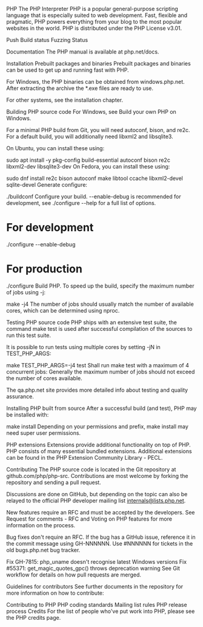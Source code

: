 PHP
The PHP Interpreter
PHP is a popular general-purpose scripting language that is especially suited to web development. Fast, flexible and pragmatic, PHP powers everything from your blog to the most popular websites in the world. PHP is distributed under the PHP License v3.01.

Push Build status Fuzzing Status

Documentation
The PHP manual is available at php.net/docs.

Installation
Prebuilt packages and binaries
Prebuilt packages and binaries can be used to get up and running fast with PHP.

For Windows, the PHP binaries can be obtained from windows.php.net. After extracting the archive the *.exe files are ready to use.

For other systems, see the installation chapter.

Building PHP source code
For Windows, see Build your own PHP on Windows.

For a minimal PHP build from Git, you will need autoconf, bison, and re2c. For a default build, you will additionally need libxml2 and libsqlite3.

On Ubuntu, you can install these using:

sudo apt install -y pkg-config build-essential autoconf bison re2c \
libxml2-dev libsqlite3-dev
On Fedora, you can install these using:

sudo dnf install re2c bison autoconf make libtool ccache libxml2-devel sqlite-devel
Generate configure:

./buildconf
Configure your build. --enable-debug is recommended for development, see ./configure --help for a full list of options.

# For development
./configure --enable-debug
# For production
./configure
Build PHP. To speed up the build, specify the maximum number of jobs using -j:

make -j4
The number of jobs should usually match the number of available cores, which can be determined using nproc.

Testing PHP source code
PHP ships with an extensive test suite, the command make test is used after successful compilation of the sources to run this test suite.

It is possible to run tests using multiple cores by setting -jN in TEST_PHP_ARGS:

make TEST_PHP_ARGS=-j4 test
Shall run make test with a maximum of 4 concurrent jobs: Generally the maximum number of jobs should not exceed the number of cores available.

The qa.php.net site provides more detailed info about testing and quality assurance.

Installing PHP built from source
After a successful build (and test), PHP may be installed with:

make install
Depending on your permissions and prefix, make install may need super user permissions.

PHP extensions
Extensions provide additional functionality on top of PHP. PHP consists of many essential bundled extensions. Additional extensions can be found in the PHP Extension Community Library - PECL.

Contributing
The PHP source code is located in the Git repository at github.com/php/php-src. Contributions are most welcome by forking the repository and sending a pull request.

Discussions are done on GitHub, but depending on the topic can also be relayed to the official PHP developer mailing list internals@lists.php.net.

New features require an RFC and must be accepted by the developers. See Request for comments - RFC and Voting on PHP features for more information on the process.

Bug fixes don't require an RFC. If the bug has a GitHub issue, reference it in the commit message using GH-NNNNNN. Use #NNNNNN for tickets in the old bugs.php.net bug tracker.

Fix GH-7815: php_uname doesn't recognise latest Windows versions
Fix #55371: get_magic_quotes_gpc() throws deprecation warning
See Git workflow for details on how pull requests are merged.

Guidelines for contributors
See further documents in the repository for more information on how to contribute:

Contributing to PHP
PHP coding standards
Mailing list rules
PHP release process
Credits
For the list of people who've put work into PHP, please see the PHP credits page.
